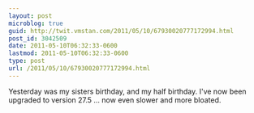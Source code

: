 ```yaml
---
layout: post
microblog: true
guid: http://twit.vmstan.com/2011/05/10/67930020777172994.html
post_id: 3042509
date: 2011-05-10T06:32:33-0600
lastmod: 2011-05-10T06:32:33-0600
type: post
url: /2011/05/10/67930020777172994.html
---
```

Yesterday was my sisters birthday, and my half birthday. I've now been upgraded to version 27.5 ... now even slower and more bloated.
